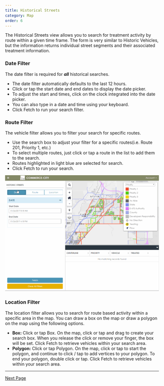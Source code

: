 ```yaml
---
title: Historical Streets
category: Map
order: 6
---
```


The Historical Streets view allows you to search for treatment activity by route within a given time frame. The form is very similar to Historic Vehicles, but the information returns individual street segments and their associated treatment information.

### Date Filter
The date filter is required for **_all_** historical searches.
* The date filter automatically defaults to the last 12 hours.
* Click or tap the start date and end dates to display the date picker.  
* To adjust the start and times, click on the clock integrated into the date picker.
* You can also type in a date and time using your keyboard.
* Click Fetch to run your search filter.

### Route Filter
The vehicle filter allows you to filter your search for specific routes.
* Use the search box to adjust your filter for a specific routes(i.e. Route 201, Priority 1, etc.)
* To select multiple routes, just click or tap a route in the list to add them to the search.
* Routes highlighted in light blue are selected for search.
* Click Fetch to run your search.

![Historical Routes](/img/historical_routes.gif)

### Location Filter
The location filter allows you to search for route based activity within a specific area in the map. You can draw a box on the map or draw a polygon on the map using the following options.

* **Box:** Click or tap Box. On the map, click or tap and drag to create your search box. When you release the click or remove your finger, the box will be set. Click Fetch to retrieve vehicles within your search area.
* **Polygon:** Click or tap Polygon. On the map, click or tap to start the polygon, and continue to click / tap to add vertices to your polygon. To end your polygon, double click or tap. Click Fetch to retrieve vehicles within your search area.

* * *
[Next Page](https://primeplow.github.io/dashboard/real-time/)